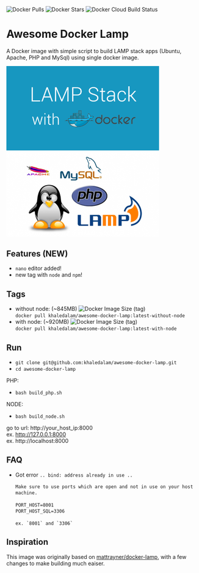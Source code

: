 ![Docker Pulls](https://img.shields.io/docker/pulls/khaledalam/awesome-docker-lamp)
![Docker Stars](https://img.shields.io/docker/stars/khaledalam/awesome-docker-lamp)
![Docker Cloud Build Status](https://img.shields.io/docker/cloud/build/khaledalam/awesome-docker-lamp)

# Awesome Docker Lamp
A Docker image with simple script to build LAMP stack apps (Ubuntu, Apache, PHP and MySql) using single docker image.

<img src="examples/logos/2.png" width="400"><img src="examples/logos/1.png" width="400">

## Features (NEW)
- `nano` editor added!
- new tag with `node` and `npm`!


## Tags
- without node: (~845MB) ![Docker Image Size (tag)](https://img.shields.io/docker/image-size/khaledalam/awesome-docker-lamp/latest-without-node)<br>`docker pull khaledalam/awesome-docker-lamp:latest-without-node`
- with node: (~920MB) ![Docker Image Size (tag)](https://img.shields.io/docker/image-size/khaledalam/awesome-docker-lamp/latest-with-node)<br>`docker pull khaledalam/awesome-docker-lamp:latest-with-node`


## Run
- `git clone git@github.com:khaledalam/awesome-docker-lamp.git`
- `cd awesome-docker-lamp`

PHP:
- `bash build_php.sh`

NODE:
- `bash build_node.sh`

go to url: http://your_host_ip:8000 <br>
ex. http://127.0.0.1:8000 <br>
ex. http://localhost:8000 <br>

## FAQ
- Got error `.. bind: address already in use ..`
    ```
    Make sure to use ports which are open and not in use on your host machine.
    
    PORT_HOST=8001
    PORT_HOST_SQL=3306

    ex. `8001` and `3306` 
    ```



## Inspiration
This image was originally based on [mattrayner/docker-lamp](https://github.com/mattrayner/docker-lamp), with a few changes to make building much eaiser.
